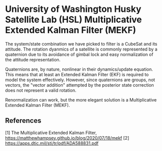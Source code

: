 # University of Washington Husky Satellite Lab (HSL) Multiplicative Extended Kalman Filter (MEKF)

The system/state combination we have picked to filter is a CubeSat and its attitude. The rotation dyanmics of a satellite is commonly represented by a quaternion due to its avoidance of gimbal lock and easy normalization of the attitude representation.

Quaternions are, by nature, nonlinear in their dynamics/update equation. This means that at least an Extended Kalman Filter (EKF) is required to model the system effectively. However, since quaternions are groups, not vectors, the "vector addition" attempted by the posterior state correction does not represent a valid rotation.

Renormalization can work, but the more elegant solution is a Multiplicative Extended Kalman Filter (MEKF).

## References
[1] The Multiplicative Extended Kalman Filter, https://matthewhampsey.github.io/blog/2020/07/18/mekf
[2] https://apps.dtic.mil/sti/tr/pdf/ADA588831.pdf
